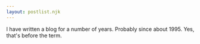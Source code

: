 ```yaml
---
layout: postlist.njk
---
```


I have written a blog for a number of years. Probably since about 1995. Yes, that's before the term.
